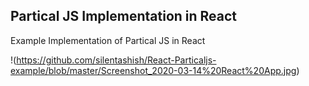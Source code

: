 ## Partical JS Implementation in React

Example Implementation of Partical JS in React

!(https://github.com/silentashish/React-Particaljs-example/blob/master/Screenshot_2020-03-14%20React%20App.jpg)
